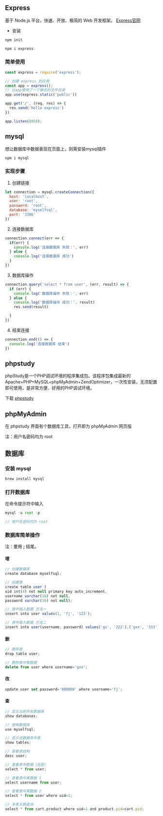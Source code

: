 
## Express
基于 Node.js 平台，快速、开放、极简的 Web 开发框架。 [Express官网](https://www.expressjs.com.cn/)

- 安装
```js
npm init

npm i express
```

### 简单使用
```js
const express = require('express');

// 创建 express 的应用
const app = express();
// 让app使用了一个静态的文件目录
app.use(express.static('public'))

app.get('/', (req, res) => {
  res.send('hello express')
})

app.listen(8050);
```
## mysql
想让数据库中数据表现在页面上，则需安装mysql插件
```js
npm i mysql
```
### 实现步骤

1. 创建链接
```js
let connection = mysql.createConnection({
  host: 'localhost',
  user: 'root',
  password: 'root',
  database: 'myselfsql',
  port: '3306'
})
```
2. 连接数据库
```js
connection.connect(err => {
  if(err) {
    console.log('连接数据库 失败：', err)
  } else {
    console.log('连接数据库 成功')
  }
})
```
3. 数据库操作
```js
connection.query('select * from user', (err, result) => {
  if (err) {
    console.log('数据库操作 失败：', err)
  } else {
    console.log('数据库操作 成功：', result)
    res.send(result)

  }
})
```
4. 结束连接
```js
connection.end(() => {
  console.log('连接数据库 结束')
})
```




## phpstudy
phpStudy是一个PHP调试环境的程序集成包。该程序包集成最新的Apache+PHP+MySQL+phpMyAdmin+ZendOptimizer，一次性安装，无须配置即可使用，是非常方便、好用的PHP调试环境。

下载 [phpstudy](https://www.xp.cn/)

## phpMyAdmin
在 phpstudy 界面有个数据库工具，打开即为 phpMyAdmin 网页版

注：用户名密码均为 root

## 数据库
### 安装 mysql
```js
brew install mysql
```
### 打开数据库
在命令提示符中输入
```js
mysql -u root -p

// 用户名密码均为 root
```

### 数据库简单操作
注：要用 **;** 结尾。
#### 增
```js
// 创建数据库
create database myselfsql;

// 创建表
create table user (  
uid int(4) not null primary key auto_increment, 
username varchar(16) not null, 
password varchar(16) not null);

// 表中插入数据 方法一
insert into user values(1, 'fj', '123');

// 表中插入数据 方法二
insert into user(username, password) values('gx', '222'),('gxx', '333');
```
#### 删
```js
// 删除表
drop table user;

// 删除表中某数据
delete from user where username='gxx';
```
#### 改
```js
update user set password='000000' where username='fj';
```
#### 查
```js
// 显示当前所有数据库
show databases;

// 使用数据库
use myselfsql;

// 显示该数据库中表
show tables;

// 查看表结构
desc user;

// 查看表中数据（全部）
select * from user;

// 查看表中某数据 1
select username from user;

// 查看表中某数据 2
select * from user where uid=1;

// 多表关联查询
select * from cart,product where uid=1 and product.pid=cart.pid;
```